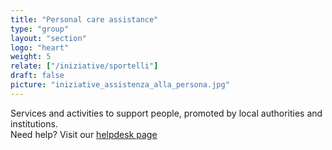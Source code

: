 ```yaml
---
title: "Personal care assistance"
type: "group"
layout: "section"
logo: "heart"
weight: 5
relate: ["/iniziative/sportelli"]
draft: false
picture: "iniziative_assistenza_alla_persona.jpg"
---
```


Services and activities to support people, promoted by local authorities and institutions.  
Need help? Visit our [helpdesk page](/en/iniziative/sportelli/)
